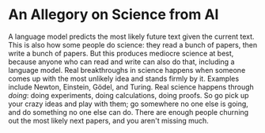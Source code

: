 # An Allegory on Science from AI

A language model predicts the most likely future text given the current text.
This is also how some people do science: they read a bunch of papers, then write a bunch of papers.
But this produces mediocre science at best, because anyone who can read and write can also do that, including a language model.
Real breakthroughs in science happens when someone comes up with the most unlikely idea and stands firmly by it.
Examples include Newton, Einstein, Gödel, and Turing.
Real science happens through *doing*: doing experiments, doing calculations, doing proofs. 
So go pick up your crazy ideas and play with them; go somewhere no one else is going, and do something no one else can do.
There are enough people churning out the most likely next papers, and you aren't missing much.
